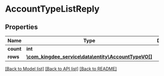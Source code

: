 # AccountTypeListReply

## Properties
Name | Type | Description | Notes
------------ | ------------- | ------------- | -------------
**count** | **int** |  | [optional] 
**rows** | [**\com_kingdee_service\data\entity\AccountTypeVO[]**](AccountTypeVO.md) |  | [optional] 

[[Back to Model list]](../README.md#documentation-for-models) [[Back to API list]](../README.md#documentation-for-api-endpoints) [[Back to README]](../README.md)


